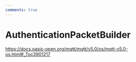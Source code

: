 ```yaml
---
comments: true
---
```

# AuthenticationPacketBuilder

https://docs.oasis-open.org/mqtt/mqtt/v5.0/os/mqtt-v5.0-os.html#_Toc3901217 

